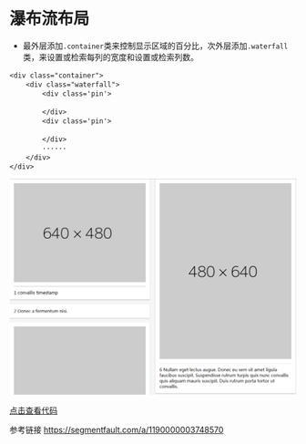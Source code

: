 # 瀑布流布局

+ 最外层添加`.container`类来控制显示区域的百分比，次外层添加`.waterfall`类，来设置或检索每列的宽度和设置或检索列数。

```
<div class="container">
    <div class="waterfall">
        <div class='pin'>

        </div>
        <div class='pin'>

        </div>
        ······
    </div>
</div>

```



![多列布局](relase/images/pubu.png)

<a href="./relase/column.html">点击查看代码</a>

参考链接 https://segmentfault.com/a/1190000003748570